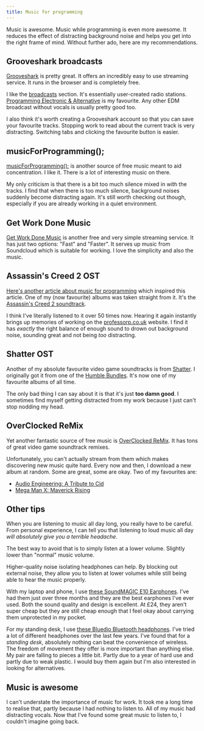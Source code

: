 ```yaml
---
title: Music for programming
---
```


Music is awesome. Music while programming is even more awesome. It reduces the effect of distracting background noise and helps you get into the right frame of mind. Without further ado, here are my recommendations.


## Grooveshark broadcasts

[Grooveshark](http://grooveshark.com/) is pretty great. It offers an incredibly easy to use streaming service. It runs in the browser and is completely free. 

I like the [broadcasts](http://grooveshark.com/#!/broadcasts) section. It's essentially user-created radio stations. [Programming Electronic & Alternative](http://grooveshark.com/#!/writhem/broadcast) is my favourite. Any other EDM broadcast without vocals is usually pretty good too. 

I also think it's worth creating a Grooveshark account so that you can save your favourite tracks. Stopping work to read about the current track is very distracting. Switching tabs and clicking the favourite button is easier.

## musicForProgramming();

[musicForProgramming();](http://musicforprogramming.net/) is another source of free music meant to aid concentration. I like it. There is a lot of interesting music on there. 

My only criticism is that there is a bit too much silence mixed in with the tracks. I find that when there is too much silence, background noises suddenly become distracting again. It's still worth checking out though, especially if you are already working in a quiet environment. 

## Get Work Done Music

[Get Work Done Music](http://www.getworkdonemusic.com/) is another free and very simple streaming service. It has just two options: "Fast" and "Faster". It serves up music from Soundcloud which is suitable for working. I love the simplicity and also the music.

## Assassin's Creed 2 OST

[Here's another article about music for programming](http://ryanio.com/2014/music-to-get-work-done/) which inspired this article. One of my (now favourite) albums was taken straight from it. It's the [Assassin's Creed 2 soundtrack](https://www.youtube.com/watch?v=uH1wfrOcvHg). 

I think I've literally listened to it over 50 times now. Hearing it again instantly brings up memories of working on the [professorp.co.uk](http://professorp.co.uk/) website. I find it has *exactly* the right balance of enough sound to drown out background noise, sounding great and not being *too* distracting. 

## Shatter OST

Another of my absolute favourite video game soundtracks is from [Shatter](https://www.youtube.com/watch?v=sxP7VBbhRaw). I originally got it from one of the [Humble Bundles](https://www.humblebundle.com/). It's now one of my favourite albums of all time. 

The only bad thing I can say about it is that it's just **too damn good**. I sometimes find myself getting distracted from my work because I just can't stop nodding my head.

## OverClocked ReMix

Yet another fantastic source of free music is [OverClocked ReMix](http://ocremix.org/). It has tons of great video game soundtrack remixes. 

Unfortunately, you can't actually stream from them which makes discovering new music quite hard. Every now and then, I download a new album at random. Some are great, some are okay. Two of my favourites are:

- [Audio Engineering: A Tribute to Cid](http://ocremix.org/album/54/audio-engineering-a-tribute-to-cid)
- [Mega Man X: Maverick Rising](http://ocremix.org/album/37/mega-man-x-maverick-rising)

## Other tips

When you are listening to music all day long, you really have to be careful. From personal experience, I can tell you that listening to loud music all day *will absolutely give you a terrible headache*. 

The best way to avoid that is to simply listen at a lower volume. Slightly lower than "normal" music volume. 

Higher-quality noise isolating headphones can help. By blocking out external noise, they allow you to listen at lower volumes while still being able to hear the music properly. 

With my laptop and phone, I use [these SoundMAGIC E10 Earphones](http://www.amazon.co.uk/gp/product/B005HP3OB0). I've had them just over three months and they are the best earphones I've ever used. Both the sound quality and design is excellent. At £24, they aren't super cheap but they are still cheap enough that I feel okay about carrying them unprotected in my pocket. 

For my standing desk, I use [these Bluedio Bluetooth headphones](http://www.amazon.co.uk/gp/product/B00ADJG95I). I've tried a lot of different headphones over the last few years. I've found that for a *standing desk*, absolutely nothing can beat the convenience of wireless. The freedom of movement they offer is more important than anything else. My pair are falling to pieces a little bit. Partly due to a year of hard use and partly due to weak plastic. I would buy them again but I'm also interested in looking for alternatives. 

## Music is awesome

I can't understate the importance of music for work. It took me a long time to realise that, partly because I had nothing to listen to. All of my music had distracting vocals. Now that I've found some great music to listen to, I couldn't imagine going back. 
